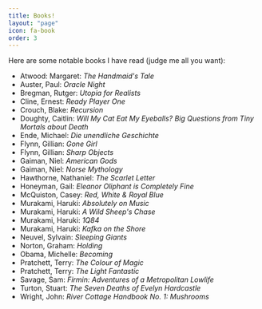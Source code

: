```yaml
---
title: Books!
layout: "page"
icon: fa-book
order: 3
---
```


Here are some notable books I have read (judge me all you want):

- Atwood: Margaret: *The Handmaid's Tale*
- Auster, Paul: *Oracle Night*
- Bregman, Rutger: *Utopia for Realists* 
- Cline, Ernest: *Ready Player One*
- Crouch, Blake: *Recursion*
- Doughty, Caitlin: *Will My Cat Eat My Eyeballs? Big Questions from Tiny Mortals about Death*
- Ende, Michael: *Die unendliche Geschichte*
- Flynn, Gillian: *Gone Girl*
- Flynn, Gillian: *Sharp Objects*
- Gaiman, Niel: *American Gods*
- Gaiman, Niel: *Norse Mythology*
- Hawthorne, Nathaniel: *The Scarlet Letter*
- Honeyman, Gail: *Eleanor Oliphant is Completely Fine*
- McQuiston, Casey: *Red, White & Royal Blue* 
- Murakami, Haruki: *Absolutely on Music* 
- Murakami, Haruki: *A Wild Sheep's Chase* 
- Murakami, Haruki: *1Q84* 
- Murakami, Haruki: *Kafka on the Shore*
- Neuvel, Sylvain: *Sleeping Giants*
- Norton, Graham: *Holding*
- Obama, Michelle: *Becoming*
- Pratchett, Terry: *The Colour of Magic*
- Pratchett, Terry: *The Light Fantastic*
- Savage, Sam: *Firmin: Adventures of a Metropolitan Lowlife*
- Turton, Stuart: *The Seven Deaths of Evelyn Hardcastle*
- Wright, John: *River Cottage Handbook No. 1: Mushrooms*
